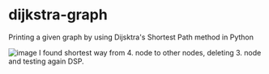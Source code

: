 # dijkstra-graph
Printing a given graph by using Dijsktra's Shortest Path method in Python


![image](https://user-images.githubusercontent.com/71606941/109396926-0e9ff380-7945-11eb-9dc0-0207cd236cac.png)
I found shortest way from 4. node to other nodes, deleting 3. node and testing again DSP.
